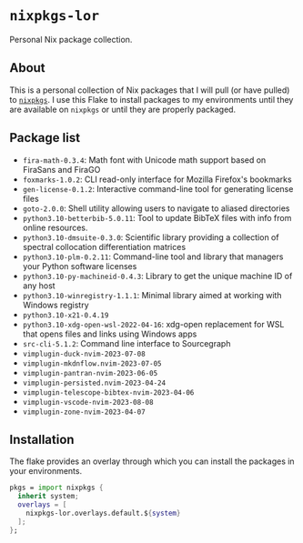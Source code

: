 # `nixpkgs-lor`

Personal Nix package collection.

## About

This is a personal collection of Nix packages that I will pull (or have pulled)
to [`nixpkgs`][nixpkgs].
I use this Flake to install packages to my environments
until they are available on `nixpkgs` or until they are properly packaged.

[nixpkgs]: https://github.com/NixOS/nixpkgs

## Package list

- `fira-math-0.3.4`: Math font with Unicode math support based on FiraSans and FiraGO
- `foxmarks-1.0.2`: CLI read-only interface for Mozilla Firefox's bookmarks
- `gen-license-0.1.2`: Interactive command-line tool for generating license files
- `goto-2.0.0`: Shell utility allowing users to navigate to aliased directories
- `python3.10-betterbib-5.0.11`: Tool to update BibTeX files with info from online resources.
- `python3.10-dmsuite-0.3.0`: Scientific library providing a collection of spectral collocation differentiation matrices
- `python3.10-plm-0.2.11`: Command-line tool and library that managers your Python software licenses
- `python3.10-py-machineid-0.4.3`: Library to get the unique machine ID of any host
- `python3.10-winregistry-1.1.1`: Minimal library aimed at working with Windows registry
- `python3.10-x21-0.4.19`
- `python3.10-xdg-open-wsl-2022-04-16`: xdg-open replacement for WSL that opens files and links using Windows apps
- `src-cli-5.1.2`: Command line interface to Sourcegraph
- `vimplugin-duck-nvim-2023-07-08`
- `vimplugin-mkdnflow.nvim-2023-07-05`
- `vimplugin-pantran-nvim-2023-06-05`
- `vimplugin-persisted.nvim-2023-04-24`
- `vimplugin-telescope-bibtex-nvim-2023-04-06`
- `vimplugin-vscode-nvim-2023-08-08`
- `vimplugin-zone-nvim-2023-04-07`

## Installation

The flake provides an overlay through which
you can install the packages in your environments.

```nix
pkgs = import nixpkgs {
  inherit system;
  overlays = [
    nixpkgs-lor.overlays.default.${system}
  ];
};
```

